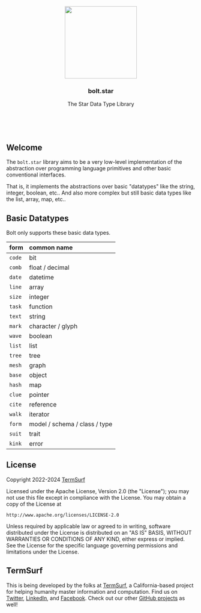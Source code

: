 <br/>
<br/>
<br/>
<br/>
<br/>
<br/>
<br/>

<p align='center'>
  <img src='https://github.com/termsurf/bolt.star/blob/make/view/view.svg?raw=true' height='192'>
</p>

<h3 align='center'>bolt.star</h3>
<p align='center'>
  The Star Data Type Library
</p>

<br/>
<br/>
<br/>

## Welcome

The `bolt.star` library aims to be a very low-level implementation of the abstraction over programming language primitives and other basic conventional interfaces.

That is, it implements the abstractions over basic "datatypes" like the string, integer, boolean, etc.. And also more complex but still basic data types like the list, array, map, etc..

## Basic Datatypes

Bolt only supports these basic data types.

| form   | common name                   |
| :----- | :---------------------------- |
| `code` | bit                           |
| `comb` | float / decimal               |
| `date` | datetime                      |
| `line` | array                         |
| `size` | integer                       |
| `task` | function                      |
| `text` | string                        |
| `mark` | character / glyph             |
| `wave` | boolean                       |
| `list` | list                          |
| `tree` | tree                          |
| `mesh` | graph                         |
| `base` | object                        |
| `hash` | map                           |
| `clue` | pointer                       |
| `cite` | reference                     |
| `walk` | iterator                      |
| `form` | model / schema / class / type |
| `suit` | trait                         |
| `kink` | error                         |

## License

Copyright 2022-2024 <a href='https://term.surf'>TermSurf</a>

Licensed under the Apache License, Version 2.0 (the "License");
you may not use this file except in compliance with the License.
You may obtain a copy of the License at

    http://www.apache.org/licenses/LICENSE-2.0

Unless required by applicable law or agreed to in writing, software
distributed under the License is distributed on an "AS IS" BASIS,
WITHOUT WARRANTIES OR CONDITIONS OF ANY KIND, either express or implied.
See the License for the specific language governing permissions and
limitations under the License.

## TermSurf

This is being developed by the folks at [TermSurf](https://term.surf), a California-based project for helping humanity master information and computation. Find us on [Twitter](https://twitter.com/termsurf), [LinkedIn](https://www.linkedin.com/company/termsurf), and [Facebook](https://www.facebook.com/termsurf). Check out our other [GitHub projects](https://github.com/termsurf) as well!
